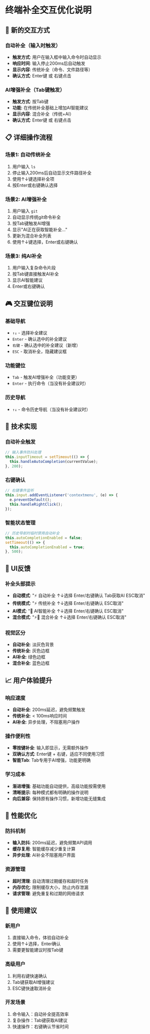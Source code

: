 # 终端补全交互优化说明

## 🎯 新的交互方式

### 自动补全（输入时触发）
- **触发方式**: 用户在输入框中输入命令时自动显示
- **响应时间**: 输入停止200ms后自动触发
- **显示内容**: 传统补全（命令、文件路径等）
- **确认方式**: Enter键 或 右键点击

### AI增强补全（Tab键触发）
- **触发方式**: 按Tab键
- **功能**: 在传统补全基础上增加AI智能建议
- **显示内容**: 混合补全（传统+AI）
- **确认方式**: Enter键 或 右键点击

## 📋 详细操作流程

### 场景1: 自动传统补全
1. 用户输入 `ls `
2. 停止输入200ms后自动显示文件路径补全
3. 使用↑↓键选择补全项
4. 按Enter或右键确认选择

### 场景2: AI增强补全
1. 用户输入 `git ` 
2. 自动显示传统git命令补全
3. 按Tab键触发AI增强
4. 显示"AI正在获取智能补全..."
5. 更新为混合补全列表
6. 使用↑↓键选择，Enter或右键确认

### 场景3: 纯AI补全
1. 用户输入复杂命令片段
2. 按Tab键直接触发AI补全
3. 显示AI智能建议
4. Enter或右键确认

## 🎮 交互键位说明

### 基础导航
- `↑↓` - 选择补全建议
- `Enter` - 确认选中的补全建议
- `右键` - 确认选中的补全建议（新增）
- `ESC` - 取消补全，隐藏建议框

### 功能键位
- `Tab` - 触发AI增强补全（功能变更）
- `Enter` - 执行命令（当没有补全建议时）

### 历史导航
- `↑↓` - 命令历史导航（当没有补全建议时）

## 🔧 技术实现

### 自动补全触发
```javascript
// 输入事件防抖处理
this.inputTimeout = setTimeout(() => {
  this.handleAutoCompletion(currentValue);
}, 200);
```

### 右键确认
```javascript
// 右键事件监听
this.input.addEventListener('contextmenu', (e) => {
  e.preventDefault();
  this.handleRightClick();
});
```

### 智能状态管理
```javascript
// 历史导航时临时禁用自动补全
this.autoCompletionEnabled = false;
setTimeout(() => {
  this.autoCompletionEnabled = true;
}, 500);
```

## 🎨 UI反馈

### 补全头部提示
- **自动模式**: "⚡ 自动补全 ↑↓选择 Enter/右键确认 Tab获取AI ESC取消"
- **传统模式**: "⚡ 传统补全 ↑↓选择 Enter/右键确认 ESC取消"
- **AI模式**: "🤖 AI智能补全 ↑↓选择 Enter/右键确认 ESC取消"
- **混合模式**: "⚡🤖 混合补全 ↑↓选择 Enter/右键确认 ESC取消"

### 视觉区分
- **自动补全**: 淡灰色背景
- **传统补全**: 灰色边框
- **AI补全**: 绿色边框
- **混合补全**: 蓝色边框

## 📈 用户体验提升

### 响应速度
- **自动补全**: 200ms延迟，避免频繁触发
- **传统补全**: < 100ms响应时间
- **AI补全**: 异步处理，不阻塞用户操作

### 操作便利性
- **零按键补全**: 输入即显示，无需额外操作
- **双确认方式**: Enter键 + 右键，适应不同使用习惯
- **智能Tab**: Tab专用于AI增强，功能更明确

### 学习成本
- **渐进增强**: 基础功能自动提供，高级功能按需使用
- **清晰提示**: 每种模式都有明确的操作说明
- **向后兼容**: 保持原有操作习惯，新增功能无缝集成

## 🚀 性能优化

### 防抖机制
- **输入防抖**: 200ms延迟，避免频繁API调用
- **缓存复用**: 智能缓存减少重复计算
- **异步处理**: AI补全不阻塞用户界面

### 资源管理
- **超时清理**: 自动清理过期缓存和超时任务
- **内存优化**: 限制缓存大小，防止内存泄漏
- **请求管理**: 避免重复和过期的网络请求

## 🎯 使用建议

### 新用户
1. 直接输入命令，体验自动补全
2. 使用↑↓选择，Enter确认
3. 需要更智能建议时按Tab键

### 高级用户
1. 利用右键快速确认
2. Tab键获取AI增强建议
3. ESC键快速取消补全

### 开发场景
1. 命令输入：自动补全提高效率
2. 复杂操作：Tab键获取AI建议
3. 快速操作：右键确认节省时间
